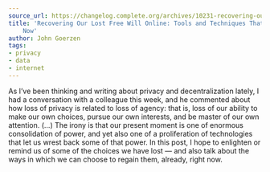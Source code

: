 ```yaml
---
source_url: https://changelog.complete.org/archives/10231-recovering-our-lost-free-will-online-tools-and-techniques-that-are-available-now
title: 'Recovering Our Lost Free Will Online: Tools and Techniques That Are Available
    Now'
author: John Goerzen
tags:
- privacy
- data
- internet
---
```


As I’ve been thinking and writing about privacy and decentralization lately, I had a conversation with a colleague this week, and he commented about how loss of privacy is related to loss of agency: that is, loss of our ability to make our own choices, pursue our own interests, and be master of our own attention. (...) The irony is that our present moment is one of enormous consolidation of power, and yet also one of a proliferation of technologies that let us wrest back some of that power. In this post, I hope to enlighten or remind us of some of the choices we have lost — and also talk about the ways in which we can choose to regain them, already, right now.
